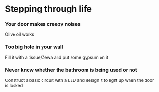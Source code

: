 # Stepping through life

### Your door makes creepy noises
Olive oil works

### Too big hole in your wall
Fill it with a tissue/Zewa and put some gypsum on it

### Never know whether the bathroom is being used or not
Construct a basic circuit with a LED and design it to light up when the door is locked

